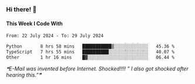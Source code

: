 ### Hi there! 👋

#### This Week I Code With
<!--START_SECTION:waka-->

```txt
From: 22 July 2024 - To: 29 July 2024

Python       8 hrs 58 mins   ███████████▒░░░░░░░░░░░░░   45.36 %
TypeScript   7 hrs 55 mins   ██████████░░░░░░░░░░░░░░░   40.07 %
Other        1 hr 16 mins    █▓░░░░░░░░░░░░░░░░░░░░░░░   06.44 %
```

<!--END_SECTION:waka-->

<!--STARTS_HERE_QUOTE_README-->
<i>❝E-Mail was invented before Internet. Shocked!!!! ” I also got shocked after hearing this.”❞</i>
<!--ENDS_HERE_QUOTE_README-->
